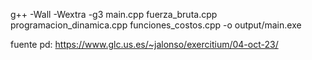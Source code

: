 g++ -Wall -Wextra -g3 main.cpp fuerza_bruta.cpp programacion_dinamica.cpp funciones_costos.cpp -o output/main.exe

fuente pd: https://www.glc.us.es/~jalonso/exercitium/04-oct-23/